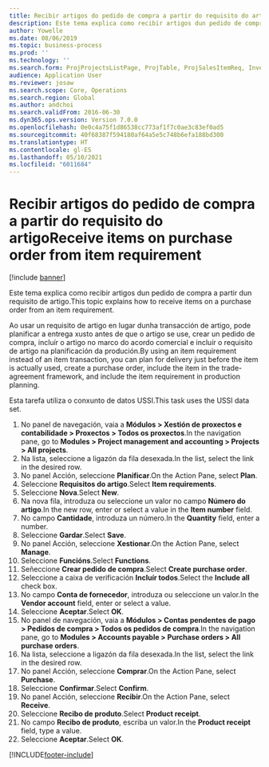 ```yaml
---
title: Recibir artigos do pedido de compra a partir do requisito do artigo
description: Este tema explica como recibir artigos dun pedido de compra a partir dun requisito de artigo.
author: Yowelle
ms.date: 08/06/2019
ms.topic: business-process
ms.prod: ''
ms.technology: ''
ms.search.form: ProjProjectsListPage, ProjTable, ProjSalesItemReq, InventItemIdLookupSimple, PurchCreateFromSalesOrder, VendAccountItemLookup, PurchTable, PurchEditLines
audience: Application User
ms.reviewer: josaw
ms.search.scope: Core, Operations
ms.search.region: Global
ms.author: andchoi
ms.search.validFrom: 2016-06-30
ms.dyn365.ops.version: Version 7.0.0
ms.openlocfilehash: 0e0c4a75f1d86538cc773af1f7c0ae3c83ef0ad5
ms.sourcegitcommit: 40f68387f594180af64a5e5c748b6efa188bd300
ms.translationtype: HT
ms.contentlocale: gl-ES
ms.lasthandoff: 05/10/2021
ms.locfileid: "6011684"
---
```

# <a name="receive-items-on-purchase-order-from-item-requirement"></a><span data-ttu-id="59498-103">Recibir artigos do pedido de compra a partir do requisito do artigo</span><span class="sxs-lookup"><span data-stu-id="59498-103">Receive items on purchase order from item requirement</span></span>

[!include [banner](../../includes/banner.md)]

<span data-ttu-id="59498-104">Este tema explica como recibir artigos dun pedido de compra a partir dun requisito de artigo.</span><span class="sxs-lookup"><span data-stu-id="59498-104">This topic explains how to receive items on a purchase order from an item requirement.</span></span>

<span data-ttu-id="59498-105">Ao usar un requisito de artigo en lugar dunha transacción de artigo, pode planificar a entrega xusto antes de que o artigo se use, crear un pedido de compra, incluír o artigo no marco do acordo comercial e incluír o requisito de artigo na planificación da produción.</span><span class="sxs-lookup"><span data-stu-id="59498-105">By using an item requirement instead of an item transaction, you can plan for delivery just before the item is actually used, create a purchase order, include the item in the trade-agreement framework, and include the item requirement in production planning.</span></span> 

<span data-ttu-id="59498-106">Esta tarefa utiliza o conxunto de datos USSI.</span><span class="sxs-lookup"><span data-stu-id="59498-106">This task uses the USSI data set.</span></span>

1. <span data-ttu-id="59498-107">No panel de navegación, vaia a **Módulos > Xestión de proxectos e contabilidade > Proxectos > Todos os proxectos**.</span><span class="sxs-lookup"><span data-stu-id="59498-107">In the navigation pane, go to **Modules > Project management and accounting > Projects > All projects**.</span></span>
2. <span data-ttu-id="59498-108">Na lista, seleccione a ligazón da fila desexada.</span><span class="sxs-lookup"><span data-stu-id="59498-108">In the list, select the link in the desired row.</span></span>
3. <span data-ttu-id="59498-109">No panel Acción, seleccione **Planificar**.</span><span class="sxs-lookup"><span data-stu-id="59498-109">On the Action Pane, select **Plan**.</span></span>
4. <span data-ttu-id="59498-110">Seleccione **Requisitos do artigo**.</span><span class="sxs-lookup"><span data-stu-id="59498-110">Select **Item requirements**.</span></span>
5. <span data-ttu-id="59498-111">Seleccione **Nova**.</span><span class="sxs-lookup"><span data-stu-id="59498-111">Select **New**.</span></span>
6. <span data-ttu-id="59498-112">Na nova fila, introduza ou seleccione un valor no campo **Número do artigo**.</span><span class="sxs-lookup"><span data-stu-id="59498-112">In the new row, enter or select a value in the **Item number** field.</span></span>
7. <span data-ttu-id="59498-113">No campo **Cantidade**, introduza un número.</span><span class="sxs-lookup"><span data-stu-id="59498-113">In the **Quantity** field, enter a number.</span></span>
8. <span data-ttu-id="59498-114">Seleccione **Gardar**.</span><span class="sxs-lookup"><span data-stu-id="59498-114">Select **Save**.</span></span>
9. <span data-ttu-id="59498-115">No panel Acción, seleccione **Xestionar**.</span><span class="sxs-lookup"><span data-stu-id="59498-115">On the Action Pane, select **Manage**.</span></span>
10. <span data-ttu-id="59498-116">Seleccione **Funcións**.</span><span class="sxs-lookup"><span data-stu-id="59498-116">Select **Functions**.</span></span>
11. <span data-ttu-id="59498-117">Señeccione **Crear pedido de compra**.</span><span class="sxs-lookup"><span data-stu-id="59498-117">Select **Create purchase order**.</span></span>
12. <span data-ttu-id="59498-118">Seleccione a caixa de verificación **Incluír todos**.</span><span class="sxs-lookup"><span data-stu-id="59498-118">Select the **Include all** check box.</span></span>
13. <span data-ttu-id="59498-119">No campo **Conta de fornecedor**, introduza ou seleccione un valor.</span><span class="sxs-lookup"><span data-stu-id="59498-119">In the **Vendor account** field, enter or select a value.</span></span>
14. <span data-ttu-id="59498-120">Seleccione **Aceptar**.</span><span class="sxs-lookup"><span data-stu-id="59498-120">Select **OK**.</span></span>
15. <span data-ttu-id="59498-121">No panel de navegación, vaia a **Módulos > Contas pendentes de pago > Pedidos de compra > Todos os pedidos de compra**.</span><span class="sxs-lookup"><span data-stu-id="59498-121">In the navigation pane, go to **Modules > Accounts payable > Purchase orders > All purchase orders**.</span></span>
16. <span data-ttu-id="59498-122">Na lista, seleccione a ligazón da fila desexada.</span><span class="sxs-lookup"><span data-stu-id="59498-122">In the list, select the link in the desired row.</span></span>
17. <span data-ttu-id="59498-123">No panel Acción, seleccione **Comprar**.</span><span class="sxs-lookup"><span data-stu-id="59498-123">On the Action Pane, select **Purchase**.</span></span>
18. <span data-ttu-id="59498-124">Seleccione **Confirmar**.</span><span class="sxs-lookup"><span data-stu-id="59498-124">Select **Confirm**.</span></span>
19. <span data-ttu-id="59498-125">No panel Acción, seleccione **Recibir**.</span><span class="sxs-lookup"><span data-stu-id="59498-125">On the Action Pane, select **Receive**.</span></span>
20. <span data-ttu-id="59498-126">Seleccione **Recibo de produto**.</span><span class="sxs-lookup"><span data-stu-id="59498-126">Select **Product receipt**.</span></span>
21. <span data-ttu-id="59498-127">No campo **Recibo de produto**, escriba un valor.</span><span class="sxs-lookup"><span data-stu-id="59498-127">In the **Product receipt** field, type a value.</span></span>
22. <span data-ttu-id="59498-128">Seleccione **Aceptar**.</span><span class="sxs-lookup"><span data-stu-id="59498-128">Select **OK**.</span></span>



[!INCLUDE[footer-include](../../includes/footer-banner.md)]